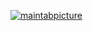 [![maintabpicture](http://willhindenburg.files.wordpress.com/2012/07/maintab-small1.png)](http://willhindenburg.files.wordpress.com/2012/07/maintab4.png)
